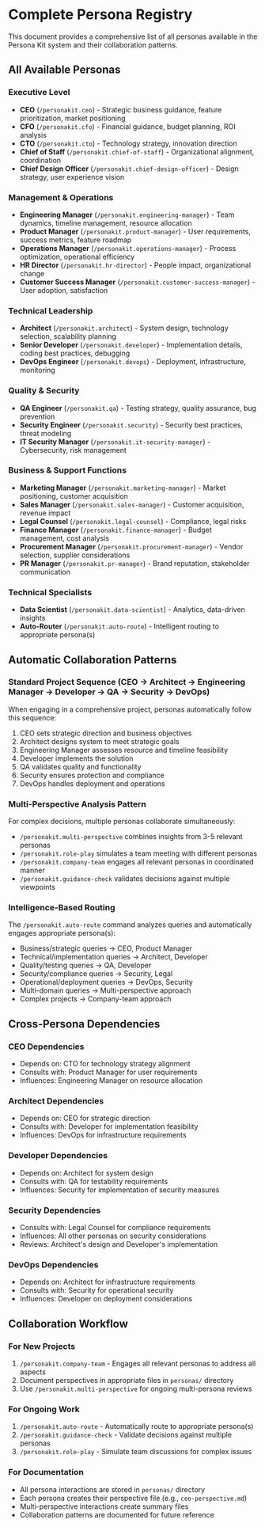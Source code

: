 # Complete Persona Registry

This document provides a comprehensive list of all personas available in the Persona Kit system and their collaboration patterns.

## All Available Personas

### Executive Level
- **CEO** (`/personakit.ceo`) - Strategic business guidance, feature prioritization, market positioning
- **CFO** (`/personakit.cfo`) - Financial guidance, budget planning, ROI analysis
- **CTO** (`/personakit.cto`) - Technology strategy, innovation direction
- **Chief of Staff** (`/personakit.chief-of-staff`) - Organizational alignment, coordination
- **Chief Design Officer** (`/personakit.chief-design-officer`) - Design strategy, user experience vision

### Management & Operations
- **Engineering Manager** (`/personakit.engineering-manager`) - Team dynamics, timeline management, resource allocation
- **Product Manager** (`/personakit.product-manager`) - User requirements, success metrics, feature roadmap
- **Operations Manager** (`/personakit.operations-manager`) - Process optimization, operational efficiency
- **HR Director** (`/personakit.hr-director`) - People impact, organizational change
- **Customer Success Manager** (`/personakit.customer-success-manager`) - User adoption, satisfaction

### Technical Leadership
- **Architect** (`/personakit.architect`) - System design, technology selection, scalability planning
- **Senior Developer** (`/personakit.developer`) - Implementation details, coding best practices, debugging
- **DevOps Engineer** (`/personakit.devops`) - Deployment, infrastructure, monitoring

### Quality & Security
- **QA Engineer** (`/personakit.qa`) - Testing strategy, quality assurance, bug prevention
- **Security Engineer** (`/personakit.security`) - Security best practices, threat modeling
- **IT Security Manager** (`/personakit.it-security-manager`) - Cybersecurity, risk management

### Business & Support Functions
- **Marketing Manager** (`/personakit.marketing-manager`) - Market positioning, customer acquisition
- **Sales Manager** (`/personakit.sales-manager`) - Customer acquisition, revenue impact
- **Legal Counsel** (`/personakit.legal-counsel`) - Compliance, legal risks
- **Finance Manager** (`/personakit.finance-manager`) - Budget management, cost analysis
- **Procurement Manager** (`/personakit.procurement-manager`) - Vendor selection, supplier considerations
- **PR Manager** (`/personakit.pr-manager`) - Brand reputation, stakeholder communication

### Technical Specialists
- **Data Scientist** (`/personakit.data-scientist`) - Analytics, data-driven insights
- **Auto-Router** (`/personakit.auto-route`) - Intelligent routing to appropriate persona(s)

## Automatic Collaboration Patterns

### Standard Project Sequence (CEO → Architect → Engineering Manager → Developer → QA → Security → DevOps)
When engaging in a comprehensive project, personas automatically follow this sequence:
1. CEO sets strategic direction and business objectives
2. Architect designs system to meet strategic goals
3. Engineering Manager assesses resource and timeline feasibility
4. Developer implements the solution
5. QA validates quality and functionality
6. Security ensures protection and compliance
7. DevOps handles deployment and operations

### Multi-Perspective Analysis Pattern
For complex decisions, multiple personas collaborate simultaneously:
- `/personakit.multi-perspective` combines insights from 3-5 relevant personas
- `/personakit.role-play` simulates a team meeting with different personas
- `/personakit.company-team` engages all relevant personas in coordinated manner
- `/personakit.guidance-check` validates decisions against multiple viewpoints

### Intelligence-Based Routing
The `/personakit.auto-route` command analyzes queries and automatically engages appropriate persona(s):
- Business/strategic queries → CEO, Product Manager
- Technical/implementation queries → Architect, Developer
- Quality/testing queries → QA, Developer
- Security/compliance queries → Security, Legal
- Operational/deployment queries → DevOps, Security
- Multi-domain queries → Multi-perspective approach
- Complex projects → Company-team approach

## Cross-Persona Dependencies

### CEO Dependencies
- Depends on: CTO for technology strategy alignment
- Consults with: Product Manager for user requirements
- Influences: Engineering Manager on resource allocation

### Architect Dependencies
- Depends on: CEO for strategic direction
- Consults with: Developer for implementation feasibility
- Influences: DevOps for infrastructure requirements

### Developer Dependencies
- Depends on: Architect for system design
- Consults with: QA for testability requirements
- Influences: Security for implementation of security measures

### Security Dependencies
- Consults with: Legal Counsel for compliance requirements
- Influences: All other personas on security considerations
- Reviews: Architect's design and Developer's implementation

### DevOps Dependencies
- Depends on: Architect for infrastructure requirements
- Consults with: Security for operational security
- Influences: Developer on deployment considerations

## Collaboration Workflow

### For New Projects
1. `/personakit.company-team` - Engages all relevant personas to address all aspects
2. Document perspectives in appropriate files in `personas/` directory
3. Use `/personakit.multi-perspective` for ongoing multi-persona reviews

### For Ongoing Work
1. `/personakit.auto-route` - Automatically route to appropriate persona(s)
2. `/personakit.guidance-check` - Validate decisions against multiple personas
3. `/personakit.role-play` - Simulate team discussions for complex issues

### For Documentation
- All persona interactions are stored in `personas/` directory
- Each persona creates their perspective file (e.g., `ceo-perspective.md`)
- Multi-perspective interactions create summary files
- Collaboration patterns are documented for future reference